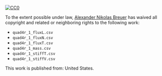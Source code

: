 [![CC0](http://i.creativecommons.org/p/zero/1.0/88x31.png)](http://creativecommons.org/publicdomain/zero/1.0/)

To the extent possible under law, [Alexander Nikolas Breuer](http://dial3343.org) has waived all copyright and related or neighboring rights to the following work:

* `quad4r_1_fluxL.csv`
* `quad4r_1_fluxN.csv`
* `quad4r_1_fluxT.csv`
* `quad4r_1_mass.csv`
* `quad4r_1_stiffT.csv`
* `quad4r_1_stiffV.csv`

This work is published from: United States.
